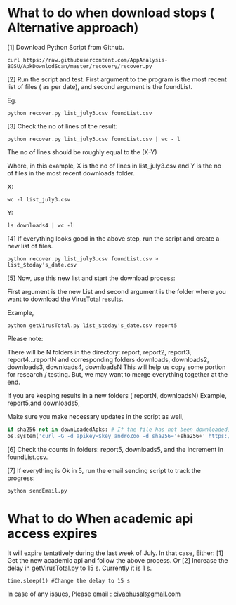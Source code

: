 # What to do when download stops ( Alternative approach)

[1] Download Python Script from Github. 

```
curl https://raw.githubusercontent.com/AppAnalysis-BGSU/ApkDownlodScan/master/recovery/recover.py
```
[2] Run the script and test. First argument to the program is the most recent list of files ( as per date), and second argument is the foundList.

Eg. 
```
python recover.py list_july3.csv foundList.csv

```
[3] Check the no of lines of the result:

```
python recover.py list_july3.csv foundList.csv | wc - l

```
The no of lines should be roughly equal to the (X-Y)

Where, in this example,  X is the no of lines in list_july3.csv and 
Y is the no of files in the most recent downloads folder. 

X: 
```
wc -l list_july3.csv
```

Y:
```
ls downloads4 | wc -l
```

[4] If everything looks good in the above step, run the script and create a new list of files. 

```
python recover.py list_july3.csv foundList.csv > list_$today's_date.csv

```

[5] Now, use this new list and start the download process:

First argument is the new List and second argument is the folder where you want to download the VirusTotal results.

Example, 
```
python getVirusTotal.py list_$today's_date.csv report5
```

Please note:

There will be  N folders in the directory: report, report2, report3, report4...reportN 
and corresponding folders downloads, downloads2, downloads3, downloads4, downloadsN This will help us copy some portion for research / testing. 
But, we may want to merge everything together at the end. 

If you are keeping results in a new folders ( reportN, downloadsN)
Example, report5,and downloads5,  

Make sure you make necessary updates in the script as well, 

```python
if sha256 not in downLoadedApks: # If the file has not been downloaded, download it. # Get the API key from Androzoo. 
os.system('curl -G -d apikey=$key_androZoo -d sha256='+sha256+' https://androzoo.uni.lu/api/download -o downloads/'+sha256+'.apk') #Modify this line. 
```

[6] Check the counts in folders: report5, downloads5, and the increment in foundList.csv. 

[7] If everything is Ok in 5, run the email sending script to track the progress:

```
python sendEmail.py
```

# What to do When academic api access expires 
It will expire tentatively during the last week of July. In that case, 
Either:
[1] Get the new academic api and follow the above process. 
Or 
[2] Increase the delay in getVirusTotal.py to 15 s. Currently it is 1 s. 

```
time.sleep(1) #Change the delay to 15 s 
```



In case of any issues, Please email : civabhusal@gmail.com







